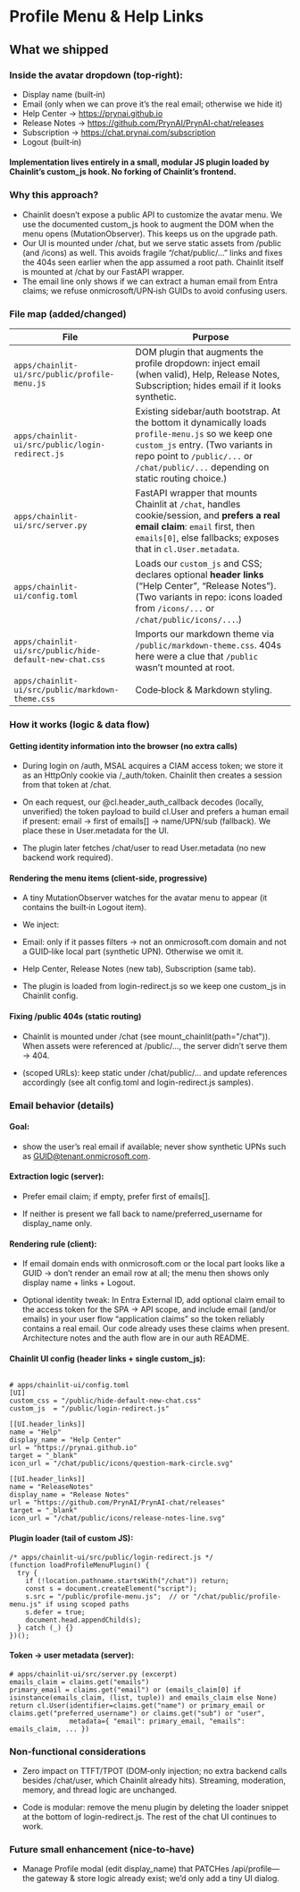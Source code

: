 # Profile Menu & Help Links

## What we shipped

### Inside the avatar dropdown (top‑right):

- Display name (built‑in)
- Email (only when we can prove it’s the real email; otherwise we hide it)
- Help Center → https://prynai.github.io
- Release Notes → https://github.com/PrynAI/PrynAI-chat/releases
- Subscription → https://chat.prynai.com/subscription
- Logout (built‑in)

#### Implementation lives entirely in a small, modular JS plugin loaded by Chainlit’s custom_js hook. No forking of Chainlit’s frontend.


### Why this approach?

- Chainlit doesn’t expose a public API to customize the avatar menu. We use the documented custom_js hook to augment the DOM when the menu opens (MutationObserver). This keeps us on the upgrade path.
- Our UI is mounted under /chat, but we serve static assets from /public (and /icons) as well. This avoids fragile “/chat/public/…” links and fixes the 404s seen earlier when the app assumed a root path. Chainlit itself is mounted at /chat by our FastAPI wrapper.
- The email line only shows if we can extract a human email from Entra claims; we refuse onmicrosoft/UPN‑ish GUIDs to avoid confusing users.


### File map (added/changed)

| File                                                    | Purpose                                                                                                                                                                                                                         |
| ------------------------------------------------------- | ------------------------------------------------------------------------------------------------------------------------------------------------------------------------------------------------------------------------------- |
| `apps/chainlit-ui/src/public/profile-menu.js`           | DOM plugin that augments the profile dropdown: inject email (when valid), Help, Release Notes, Subscription; hides email if it looks synthetic.                                                                                 |
| `apps/chainlit-ui/src/public/login-redirect.js`         | Existing sidebar/auth bootstrap. At the bottom it dynamically loads `profile-menu.js` so we keep one `custom_js` entry. (Two variants in repo point to `/public/...` or `/chat/public/...` depending on static routing choice.) |
| `apps/chainlit-ui/src/server.py`                        | FastAPI wrapper that mounts Chainlit at `/chat`, handles cookie/session, and **prefers a real email claim**: `email` first, then `emails[0]`, else fallbacks; exposes that in `cl.User.metadata`.                               |
| `apps/chainlit-ui/config.toml`                          | Loads our `custom_js` and CSS; declares optional **header links** (“Help Center”, “Release Notes”). (Two variants in repo: icons loaded from `/icons/...` or `/chat/public/icons/...`.)                                         |
| `apps/chainlit-ui/src/public/hide-default-new-chat.css` | Imports our markdown theme via `/public/markdown-theme.css`. 404s here were a clue that `/public` wasn’t mounted at root.                                                                                                       |
| `apps/chainlit-ui/src/public/markdown-theme.css`        | Code‑block & Markdown styling.                                                                                                                                                                                                  |


### How it works (logic & data flow)

#### Getting identity information into the browser (no extra calls)

- During login on /auth, MSAL acquires a CIAM access token; we store it as an HttpOnly cookie via /_auth/token. Chainlit then creates a session from that token at /chat.

- On each request, our @cl.header_auth_callback decodes (locally, unverified) the token payload to build cl.User and prefers a human email if present:
email → first of emails[] → name/UPN/sub (fallback). We place these in User.metadata for the UI.

- The plugin later fetches /chat/user to read User.metadata (no new backend work required).


#### Rendering the menu items (client‑side, progressive)

- A tiny MutationObserver watches for the avatar menu to appear (it contains the built‑in Logout item).

- We inject:

- Email: only if it passes filters → not an onmicrosoft.com domain and not a GUID‑like local part (synthetic UPN). Otherwise we omit it.

- Help Center, Release Notes (new tab), Subscription (same tab).

- The plugin is loaded from login-redirect.js so we keep one custom_js in Chainlit config.


#### Fixing /public 404s (static routing)

- Chainlit is mounted under /chat (see mount_chainlit(path="/chat")). When assets were referenced at /public/..., the server didn’t serve them → 404.

- (scoped URLs): keep static under /chat/public/... and update references accordingly (see alt config.toml and login-redirect.js samples).

### Email behavior (details)

#### Goal:
- show the user’s real email if available; never show synthetic UPNs such as GUID@tenant.onmicrosoft.com.

#### Extraction logic (server):

- Prefer email claim; if empty, prefer first of emails[].

- If neither is present we fall back to name/preferred_username for display_name only.

#### Rendering rule (client):

- If email domain ends with onmicrosoft.com or the local part looks like a GUID → don’t render an email row at all; the menu then shows only display name + links + Logout.


- Optional identity tweak: In Entra External ID, add optional claim email to the access token for the SPA → API scope, and include email (and/or emails) in your user flow “application claims” so the token reliably contains a real email. Our code already uses these claims when present. Architecture notes and the auth flow are in our auth README.

#### Chainlit UI config (header links + single custom_js):

```

# apps/chainlit-ui/config.toml
[UI]
custom_css = "/public/hide-default-new-chat.css"
custom_js  = "/public/login-redirect.js"

[[UI.header_links]]
name = "Help"
display_name = "Help Center"
url = "https://prynai.github.io"
target = "_blank"
icon_url = "/chat/public/icons/question-mark-circle.svg"

[[UI.header_links]]
name = "ReleaseNotes"
display_name = "Release Notes"
url = "https://github.com/PrynAI/PrynAI-chat/releases"
target = "_blank"
icon_url = "/chat/public/icons/release-notes-line.svg"

```



#### Plugin loader (tail of custom JS):

```
/* apps/chainlit-ui/src/public/login-redirect.js */
(function loadProfileMenuPlugin() {
  try {
    if (!location.pathname.startsWith("/chat")) return;
    const s = document.createElement("script");
    s.src = "/public/profile-menu.js";  // or "/chat/public/profile-menu.js" if using scoped paths
    s.defer = true;
    document.head.appendChild(s);
  } catch (_) {}
})();

```
#### Token → user metadata (server):

```
# apps/chainlit-ui/src/server.py (excerpt)
emails_claim = claims.get("emails")
primary_email = claims.get("email") or (emails_claim[0] if isinstance(emails_claim, (list, tuple)) and emails_claim else None)
return cl.User(identifier=claims.get("name") or primary_email or claims.get("preferred_username") or claims.get("sub") or "user",
               metadata={ "email": primary_email, "emails": emails_claim, ... })

```
### Non‑functional considerations

- Zero impact on TTFT/TPOT (DOM‑only injection; no extra backend calls besides /chat/user, which Chainlit already hits). Streaming, moderation, memory, and thread logic are unchanged.

- Code is modular: remove the menu plugin by deleting the loader snippet at the bottom of login-redirect.js. The rest of the chat UI continues to work.


### Future small enhancement (nice‑to‑have)

- Manage Profile modal (edit display_name) that PATCHes /api/profile—the gateway & store logic already exist; we’d only add a tiny UI dialog.

